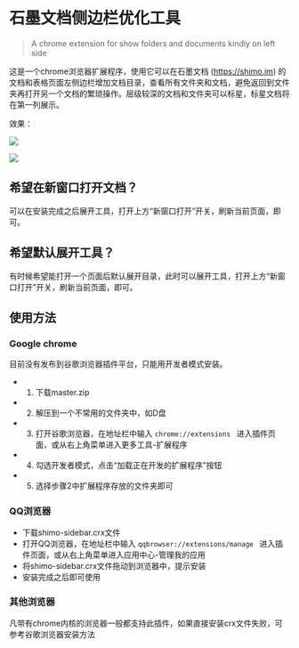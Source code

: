 
# 石墨文档侧边栏优化工具

> A chrome extension for show folders and documents kindly on left side

这是一个chrome浏览器扩展程序，使用它可以在石墨文档 (https://shimo.im) 的文档和表格页面左侧边栏增加文档目录，查看所有文件夹和文档，避免返回到文件夹再打开另一个文档的繁琐操作。层级较深的文档和文件夹可以标星，标星文档将在第一列展示。

效果：

![](https://dn-shimo-image.qbox.me/8Dtq0U5X6aErtIEj/image.png)

![](https://dn-shimo-image.qbox.me/suKpnsjriWsg94qQ/image.png)

## 希望在新窗口打开文档？

可以在安装完成之后展开工具，打开上方“新窗口打开”开关，刷新当前页面，即可。

## 希望默认展开工具？

有时候希望能打开一个页面后默认展开目录，此时可以展开工具，打开上方“新窗口打开”开关，刷新当前页面，即可。

## 使用方法

### Google chrome

目前没有发布到谷歌浏览器插件平台，只能用开发者模式安装。

- 1. 下载master.zip
- 2. 解压到一个不常用的文件夹中，如D盘
- 3. 打开谷歌浏览器，在地址栏中输入 ` chrome://extensions  ` 进入插件页面，或从右上角菜单进入更多工具-扩展程序
- 4. 勾选开发者模式，点击“加载正在开发的扩展程序”按钮
- 5. 选择步骤2中扩展程序存放的文件夹即可

### QQ浏览器

- 下载shimo-sidebar.crx文件
- 打开QQ浏览器，在地址栏中输入 ` qqbrowser://extensions/manage  ` 进入插件页面，或从右上角菜单进入应用中心-管理我的应用
- 将shimo-sidebar.crx文件拖动到浏览器中，提示安装
- 安装完成之后即可使用

### 其他浏览器

凡带有chrome内核的浏览器一般都支持此插件，如果直接安装crx文件失败，可参考谷歌浏览器安装方法
